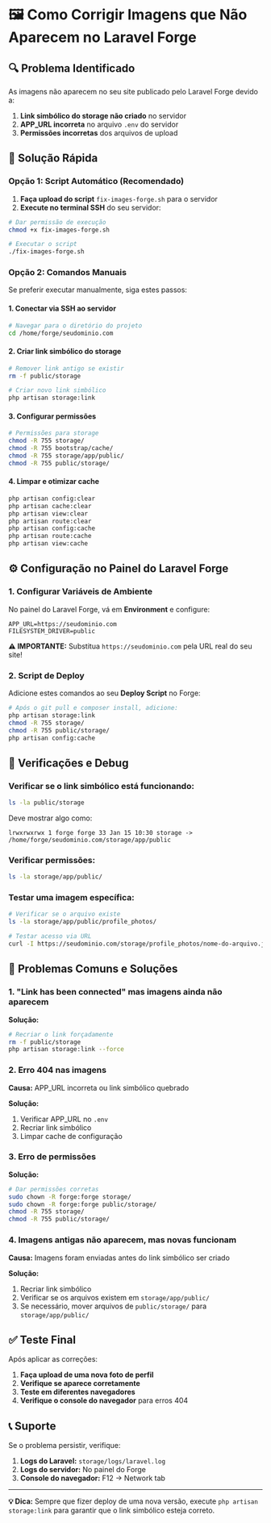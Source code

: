 # 🖼️ Como Corrigir Imagens que Não Aparecem no Laravel Forge

## 🔍 Problema Identificado

As imagens não aparecem no seu site publicado pelo Laravel Forge devido a:

1. **Link simbólico do storage não criado** no servidor
2. **APP_URL incorreta** no arquivo `.env` do servidor
3. **Permissões incorretas** dos arquivos de upload

## 🚀 Solução Rápida

### Opção 1: Script Automático (Recomendado)

1. **Faça upload do script** `fix-images-forge.sh` para o servidor
2. **Execute no terminal SSH** do seu servidor:

```bash
# Dar permissão de execução
chmod +x fix-images-forge.sh

# Executar o script
./fix-images-forge.sh
```

### Opção 2: Comandos Manuais

Se preferir executar manualmente, siga estes passos:

#### 1. Conectar via SSH ao servidor

```bash
# Navegar para o diretório do projeto
cd /home/forge/seudominio.com
```

#### 2. Criar link simbólico do storage

```bash
# Remover link antigo se existir
rm -f public/storage

# Criar novo link simbólico
php artisan storage:link
```

#### 3. Configurar permissões

```bash
# Permissões para storage
chmod -R 755 storage/
chmod -R 755 bootstrap/cache/
chmod -R 755 storage/app/public/
chmod -R 755 public/storage/
```

#### 4. Limpar e otimizar cache

```bash
php artisan config:clear
php artisan cache:clear
php artisan view:clear
php artisan route:clear
php artisan config:cache
php artisan route:cache
php artisan view:cache
```

## ⚙️ Configuração no Painel do Laravel Forge

### 1. Configurar Variáveis de Ambiente

No painel do Laravel Forge, vá em **Environment** e configure:

```env
APP_URL=https://seudominio.com
FILESYSTEM_DRIVER=public
```

**⚠️ IMPORTANTE:** Substitua `https://seudominio.com` pela URL real do seu site!

### 2. Script de Deploy

Adicione estes comandos ao seu **Deploy Script** no Forge:

```bash
# Após o git pull e composer install, adicione:
php artisan storage:link
chmod -R 755 storage/
chmod -R 755 public/storage/
php artisan config:cache
```

## 🔧 Verificações e Debug

### Verificar se o link simbólico está funcionando:

```bash
ls -la public/storage
```

Deve mostrar algo como:
```
lrwxrwxrwx 1 forge forge 33 Jan 15 10:30 storage -> /home/forge/seudominio.com/storage/app/public
```

### Verificar permissões:

```bash
ls -la storage/app/public/
```

### Testar uma imagem específica:

```bash
# Verificar se o arquivo existe
ls -la storage/app/public/profile_photos/

# Testar acesso via URL
curl -I https://seudominio.com/storage/profile_photos/nome-do-arquivo.jpg
```

## 🐛 Problemas Comuns e Soluções

### 1. "Link has been connected" mas imagens ainda não aparecem

**Solução:**
```bash
# Recriar o link forçadamente
rm -f public/storage
php artisan storage:link --force
```

### 2. Erro 404 nas imagens

**Causa:** APP_URL incorreta ou link simbólico quebrado

**Solução:**
1. Verificar APP_URL no `.env`
2. Recriar link simbólico
3. Limpar cache de configuração

### 3. Erro de permissões

**Solução:**
```bash
# Dar permissões corretas
sudo chown -R forge:forge storage/
sudo chown -R forge:forge public/storage/
chmod -R 755 storage/
chmod -R 755 public/storage/
```

### 4. Imagens antigas não aparecem, mas novas funcionam

**Causa:** Imagens foram enviadas antes do link simbólico ser criado

**Solução:**
1. Recriar link simbólico
2. Verificar se os arquivos existem em `storage/app/public/`
3. Se necessário, mover arquivos de `public/storage/` para `storage/app/public/`

## ✅ Teste Final

Após aplicar as correções:

1. **Faça upload de uma nova foto de perfil**
2. **Verifique se aparece corretamente**
3. **Teste em diferentes navegadores**
4. **Verifique o console do navegador** para erros 404

## 📞 Suporte

Se o problema persistir, verifique:

1. **Logs do Laravel:** `storage/logs/laravel.log`
2. **Logs do servidor:** No painel do Forge
3. **Console do navegador:** F12 → Network tab

---

**💡 Dica:** Sempre que fizer deploy de uma nova versão, execute `php artisan storage:link` para garantir que o link simbólico esteja correto.
